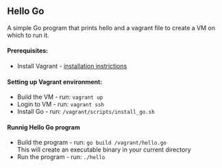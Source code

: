 ## Hello Go
A simple Go program that prints hello and a vagrant file to create a VM on which to run it.

#### Prerequisites:
* Install Vagrant - [installation instrictions](https://www.vagrantup.com/downloads.html)

#### Setting up Vagrant environment:
* Build the VM - run: `vagrant up`
* Login to VM - run: `vagrant ssh`
* Install Go - run: `/vagrant/scripts/install_go.sh`

#### Runnig Hello Go program
* Build the program - run: `go build /vagrant/hello.go`<br>
This will create an executable binary in your current directory
* Run the program - run: `./hello`

